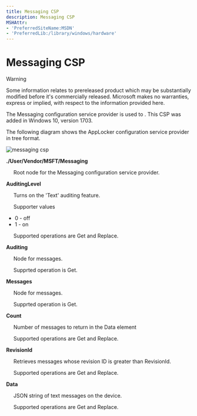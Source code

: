 ```yaml
---
title: Messaging CSP
description: Messaging CSP
MSHAttr:
- 'PreferredSiteName:MSDN'
- 'PreferredLib:/library/windows/hardware'
---
```


# Messaging CSP

> [!WARNING]
> Some information relates to prereleased product which may be substantially modified before it's commercially released. Microsoft makes no warranties, express or implied, with respect to the information provided here.  

The Messaging configuration service provider is used to . This CSP was added in Windows 10, version 1703.

The following diagram shows the AppLocker configuration service provider in tree format.

![messaging csp](provisioning-csp-messaging.png)

<a href="" id="--user-msft-applocker"></a>**./User/Vendor/MSFT/Messaging**  

<p style="margin-left: 20px">Root node for the Messaging configuration service provider.</p>

<a href="" id="auditinglevel"></a>**AuditingLevel**  
<p style="margin-left: 20px">Turns on the 'Text' auditing feature.</p>
<p style="margin-left: 20px">Supporter values</p>
<ul>
<li>0 - off</li>
<li>1 - on</li>
</ul>
<p style="margin-left: 20px">Supported operations are Get and Replace.</p>

<a href="" id="auditing"></a>**Auditing**  
<p style="margin-left: 20px">Node for messages.</p>
<p style="margin-left: 20px">Supprted operation is Get.</p>

<a href="" id="messages"></a>**Messages**  
<p style="margin-left: 20px">Node for messages.</p>
<p style="margin-left: 20px">Supprted operation is Get.</p>

<a href="" id="count"></a>**Count**  
<p style="margin-left: 20px">Number of messages to return in the Data element</p>
<p style="margin-left: 20px">Supported operations are Get and Replace.</p>

<a href="" id="revisionid"></a>**RevisionId**  
<p style="margin-left: 20px">Retrieves messages whose revision ID is greater than RevisionId.</p>
<p style="margin-left: 20px">Supported operations are Get and Replace.</p>

<a href="" id="data"></a>**Data**  
<p style="margin-left: 20px">JSON string of text messages on the device.</p>
<p style="margin-left: 20px">Supported operations are Get and Replace.</p>

